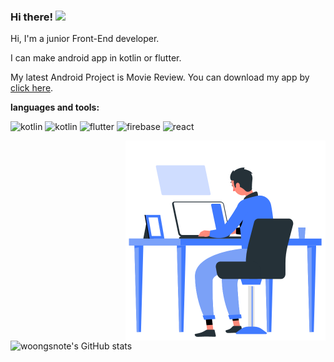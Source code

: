   ### Hi there! <img src="https://user-images.githubusercontent.com/42378118/110234147-e3259600-7f4e-11eb-95be-0c4047144dea.gif" width="30"><br>
  
  Hi, I'm a junior Front-End developer. 
  
  I can make android app in kotlin or flutter. 
  
  My latest Android Project is Movie Review. You can download my app by  <a href="https://play.google.com/store/apps/details?id=com.woongsnote.mcb">
  click here</a>.


**languages and tools:**  

  <img src="https://www.vectorlogo.zone/logos/android/android-icon.svg" alt="kotlin" width="32" height="32"/> <img src="https://www.vectorlogo.zone/logos/kotlinlang/kotlinlang-icon.svg" alt="kotlin" width="32" height="32"/> <img src="https://www.vectorlogo.zone/logos/flutterio/flutterio-icon.svg" alt="flutter" width="32" height="32"/> <img src="https://www.vectorlogo.zone/logos/firebase/firebase-icon.svg" alt="firebase" width="32" height="32"/> <img src="https://www.vectorlogo.zone/logos/reactjs/reactjs-icon.svg" alt="react" width="32" height="32"/>

  
 <img align="right" alt="GIF" src="https://github.com/woongsnote/woongsnote/blob/dff6a17a5081bea01a5b0b0287ec45814e029fcc/programming.gif" width="320" />

![woongsnote's GitHub stats](https://github-readme-stats.vercel.app/api?username=woongsnote&show_icons=true)
  
